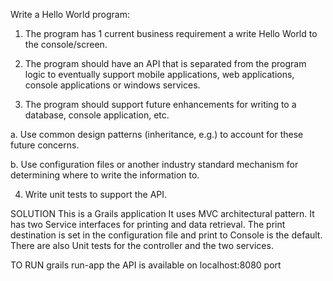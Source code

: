 Write a Hello World program:

1. The program has 1 current business requirement a write Hello World to the console/screen.

2. The program should have an API that is separated from the program logic to eventually support mobile applications, web applications, console applications or windows services.

3. The program should support future enhancements for writing to a database, console application, etc.

a. Use common design patterns (inheritance, e.g.) to account for these future concerns.

b. Use configuration files or another industry standard mechanism for determining where to write the information to.

4. Write unit tests to support the API.

SOLUTION
This is a Grails application
It uses MVC architectural pattern.
It has two Service interfaces for printing and data retrieval.
The print destination is set in the configuration file and print to Console is the default.
There are also Unit tests for the controller and the two services.

TO RUN
grails run-app 
the API is available on localhost:8080 port


